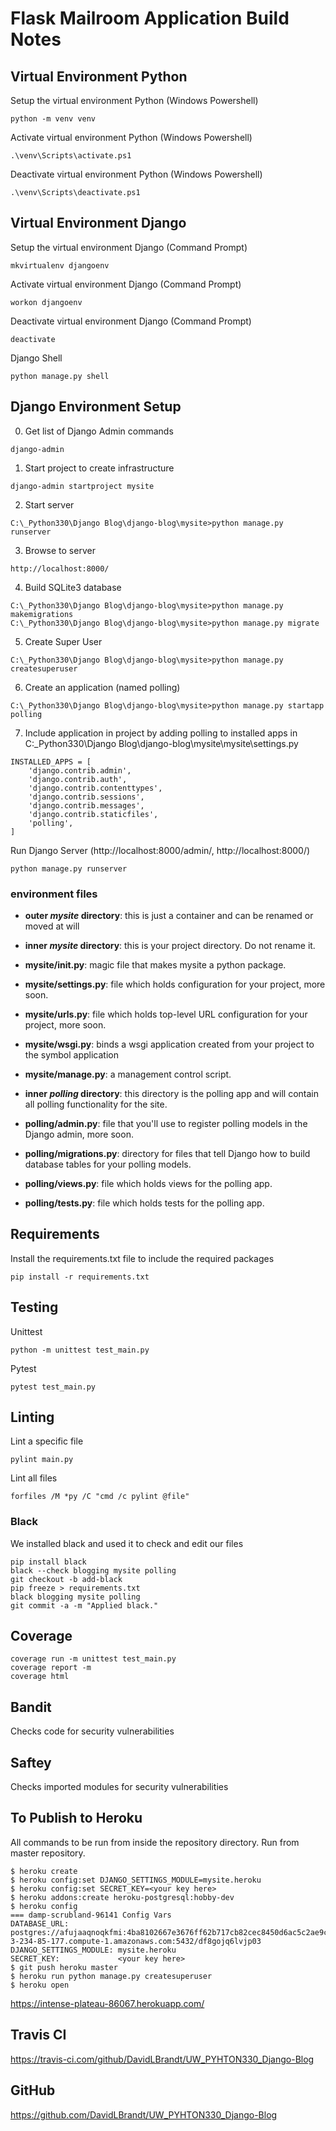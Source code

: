 # Flask Mailroom Application Build Notes #

## Virtual Environment Python ##

Setup the virtual environment Python (Windows Powershell)
```
python -m venv venv
```

Activate virtual environment Python (Windows Powershell)
```
.\venv\Scripts\activate.ps1
```

Deactivate virtual environment Python (Windows Powershell)
```
.\venv\Scripts\deactivate.ps1
```

## Virtual Environment Django ##

Setup the virtual environment Django (Command Prompt)
```
mkvirtualenv djangoenv
```

Activate virtual environment Django (Command Prompt)
```
workon djangoenv
```

Deactivate virtual environment Django (Command Prompt)
```
deactivate
```

Django Shell
```
python manage.py shell
```
## Django Environment Setup ##

00) Get list of Django Admin commands
```
django-admin
```

01) Start project to create infrastructure
```
django-admin startproject mysite
```

02) Start server
```
C:\_Python330\Django Blog\django-blog\mysite>python manage.py runserver
```

03) Browse to server
```
http://localhost:8000/
```

04) Build SQLite3 database
```
C:\_Python330\Django Blog\django-blog\mysite>python manage.py makemigrations
C:\_Python330\Django Blog\django-blog\mysite>python manage.py migrate
```

05) Create Super User
```
C:\_Python330\Django Blog\django-blog\mysite>python manage.py createsuperuser
```

06) Create an application (named polling)
```
C:\_Python330\Django Blog\django-blog\mysite>python manage.py startapp polling
```

07) Include application in project by adding polling to installed apps in C:\_Python330\Django Blog\django-blog\mysite\mysite\settings.py
```
INSTALLED_APPS = [
    'django.contrib.admin',
    'django.contrib.auth',
    'django.contrib.contenttypes',
    'django.contrib.sessions',
    'django.contrib.messages',
    'django.contrib.staticfiles',
    'polling',
]
```

Run Django Server (http://localhost:8000/admin/, http://localhost:8000/)
```
python manage.py runserver
```

### environment files ###
* **outer *mysite* directory**: this is just a container and can be renamed or moved at will

* **inner *mysite* directory**: this is your project directory. Do not rename it.
* **mysite/__init__.py**: magic file that makes mysite a python package.
* **mysite/settings.py**: file which holds configuration for your project, more soon.
* **mysite/urls.py**: file which holds top-level URL configuration for your project, more soon.
* **mysite/wsgi.py**: binds a wsgi application created from your project to the symbol application
* **mysite/manage.py**: a management control script.

* **inner *polling* directory**: this directory is the polling app and will contain all polling functionality for the site.
* **polling/admin.py**: file that you'll use to register polling models in the Django admin, more soon.
* **polling/migrations.py**: directory for files that tell Django how to build database tables for your polling models.
* **polling/views.py**: file which holds views for the polling app.
* **polling/tests.py**: file which holds tests for the polling app.

## Requirements ##
Install the requirements.txt file to include the required packages
```
pip install -r requirements.txt
```

## Testing ##
Unittest
```
python -m unittest test_main.py
```
Pytest
```
pytest test_main.py
```

## Linting ##
Lint a specific file
```
pylint main.py
```

Lint all files
```
forfiles /M *py /C "cmd /c pylint @file"
```

### Black ###
We installed black and used it to check and edit our files
```
pip install black
black --check blogging mysite polling
git checkout -b add-black
pip freeze > requirements.txt
black blogging mysite polling
git commit -a -m "Applied black."
```

## Coverage ##
```
coverage run -m unittest test_main.py
coverage report -m
coverage html
```

## Bandit ##
Checks code for security vulnerabilities

## Saftey ##
Checks imported modules for security vulnerabilities

## To Publish to Heroku

All commands to be run from inside the repository directory.
Run from master repository.
```
$ heroku create
$ heroku config:set DJANGO_SETTINGS_MODULE=mysite.heroku 
$ heroku config:set SECRET_KEY=<your key here>
$ heroku addons:create heroku-postgresql:hobby-dev
$ heroku config
=== damp-scrubland-96141 Config Vars
DATABASE_URL:           postgres://afujaaqnoqkfmi:4ba8102667e3676ff62b717cb82cec8450d6ac5c2ae9c90c5b71647b32c2dded@ec2-3-234-85-177.compute-1.amazonaws.com:5432/df8gojq6lvjp03
DJANGO_SETTINGS_MODULE: mysite.heroku
SECRET_KEY:             <your key here>
$ git push heroku master
$ heroku run python manage.py createsuperuser
$ heroku open
```
https://intense-plateau-86067.herokuapp.com/

## Travis CI ##
https://travis-ci.com/github/DavidLBrandt/UW_PYHTON330_Django-Blog

## GitHub ##
https://github.com/DavidLBrandt/UW_PYHTON330_Django-Blog
